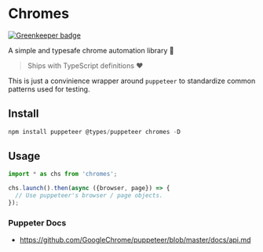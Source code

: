 # Chromes

[![Greenkeeper badge](https://badges.greenkeeper.io/basarat/chromes.svg)](https://greenkeeper.io/)

A simple and typesafe chrome automation library 🌹

> Ships with TypeScript definitions ❤️

This is just a convinience wrapper around `puppeteer` to standardize common patterns used for testing. 

## Install
```js
npm install puppeteer @types/puppeteer chromes -D
```

## Usage
```js
import * as chs from 'chromes';

chs.launch().then(async ({browser, page}) => {
  // Use puppeteer's browser / page objects. 
});
```

### Puppeter Docs 
* https://github.com/GoogleChrome/puppeteer/blob/master/docs/api.md
